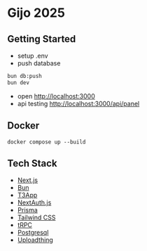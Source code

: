 # Gijo 2025

## Getting Started

- setup .env
- push database

```bash
bun db:push
bun dev

```

- open [http://localhost:3000](http://localhost:3000)
- api testing [http://localhost:3000/api/panel](http://localhost:3000/api/panel)

## Docker

```
docker compose up --build
```

## Tech Stack

- [Next.js](https://nextjs.org)
- [Bun](https://bun.sh/)
- [T3App](https://create.t3.gg/)
- [NextAuth.js](https://next-auth.js.org)
- [Prisma](https://prisma.io)
- [Tailwind CSS](https://tailwindcss.com)
- [tRPC](https://trpc.io)
- [Postgresql](https://www.postgresql.org/)
- [Uploadthing](https://uploadthing.com/)
